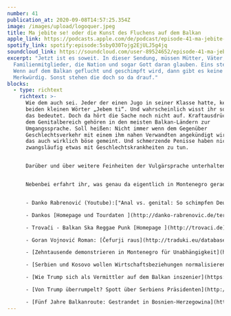 ```yaml
---
number: 41
publication_at: 2020-09-08T14:57:25.354Z
image: /images/upload/logoquer.jpeg
title: Ma jebite se! oder die Kunst des Fluchens auf dem Balkan
apple_link: https://podcasts.apple.com/de/podcast/episode-41-ma-jebite-se-oder-die-kunst-des-fluchens/id1170436903?i=1000490537556
spotify_link: spotify:episode:5sby030Tojg2EjULJ5g4jq
soundcloud_link: https://soundcloud.com/user-89524652/episode-41-ma-jebite-se-oder-die-kunst-des-fluchens-auf-dem-balkan
excerpt: "Jetzt ist es soweit. In dieser Sendung, müssen Mütter, Väter, andere
  Familienmitglieder, die Nation und sogar Gott daran glauben. Eins steht fest:
  Wenn auf dem Balkan geflucht und geschimpft wird, dann gibt es keine Grenzen.
  Merkwürdig. Sonst stehen die doch so da drauf."
blocks:
  - type: richtext
    richtext: >-
      Wie dem auch sei. Jeder der einen Jugo in seiner Klasse hatte, kennt die
      beiden kleinen Wörter „Jebem ti“. Und wahrscheinlich wisst ihr sogar was
      das bedeutet. Doch da hört die Sache noch nicht auf. Kraftausdrücke aus
      dem Genitalbereich gehören in den meisten Balkan-Ländern zur
      Umgangssprache. Soll heißen: Nicht immer wenn dem Gegenüber
      Geschlechtsverkehr mit einem ihm nahen Verwandten angekündigt wird, ist
      das auch wirklich böse gemeint. Und schmerzende Penisse haben nicht
      zwangsläufig etwas mit Geschlechtskrankheiten zu tun.


      Darüber und über weitere Feinheiten der Vulgärsprache unterhalten sich Krsto und Danijel in dieser Sendung mit niemand geringerem als Danko Rabrenović, dem Balkanizer. Gemeinsam gehen sie unter anderem der Frage nach, warum in Deutschland mit Vorliebe anal und in Südosteuropa genital geflucht wird.


      Nebenbei erfahrt ihr, was genau da eigentlich in Montenegro gerade abgeht, wie es um die Flüchtlinge an der bosnisch-kroatischen Grenze steht und warum Aleksandar Vučić seit Neuestem die Schlüssel zum Weißen Haus in den Händen hält.


      - Danko Rabrenović (Youtube):["Anal vs. genital: So schimpfen Deutsche und Jugos"](https://www.youtube.com/watch?v=29iiilQUdxw)

      - Dankos [Homepage und Tourdaten ](http://danko-rabrenovic.de/termine.htm)

      - Trovači - Balkan Ska Reggae Punk [Homepage ](http://trovaci.de)

      - Goran Vojnović Roman: [Čefurji raus](http://traduki.eu/database/3454/cefurji-raus)

      - [Zehntausende demonstrieren in Montenegro für Unabhängigkeit](https://www.tagesschau.de/ausland/montenegro-demonstrationen-101.html) (Tagesschau)

      - [Serbien und Kosovo wollen Wirtschaftsbeziehungen normalisieren](http://derstandard.de/story/2000119804809/serbien-und-kosovo-wollen-laut-trump-wirtschaftsbeziehungen-normalisieren) (Der Standard)

      - [Wie Trump sich als Vermittler auf dem Balkan inszenier](https://www.faz.net/aktuell/politik/ausland/usa-wie-trump-sich-als-vermittler-auf-dem-balkan-inszeniert-16940869.html)t (FAZ)

      - [Von Trump überrumpelt? Spott über Serbiens Präsidenten](http://t-online.de/nachrichten/id_88523958/serbischer-praesident-vucic-von-trump-ueberrumpelt-spott-nach-kurioser-szene.html) (T-Online)

      - [Fünf Jahre Balkanroute: Gestrandet in Bosnien-Herzegowina](https://www.ard-wien.de/2020/08/25/fuenf-jahre-balkanroute-gestrandet-in-bosnien-und-herzegowina/) (ARD Wien)
---
```

